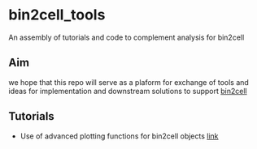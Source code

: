 # bin2cell_tools
An assembly of tutorials and code to complement analysis for bin2cell

## Aim
we hope that this repo will serve as a plaform for exchange of tools and ideas for implementation and downstream solutions to support [bin2cell](https://github.com/Teichlab/bin2cell)

## Tutorials
  - Use of advanced plotting functions for bin2cell objects [link](Tutorials/N3_plot_cells_labels_V3_3_git.ipynb)
